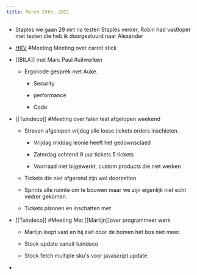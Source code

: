 ```yaml
---
title: March 29th, 2021
---
```


- Staples we gaan 29 mrt na testen Staples verder, Robin had vastloper met testen die heb ik doorgestuurd naar Alexander

- [HKV](https://workflowy.com/#/46fddd02df85) #Meeting Meeting over carrot stick

- [[BILA]] met Marc Paul #uitwerken
	 - Ergonode gesprek met Auke.
		 - Security

		 - performance

		 - Code

- [[Tuindeco]] #Meeting over falen test afgelopen weekend
	 - Streven afgelopen vrijdag alle losse tickets orders inschieten.
		 - Vrijdag middag leonie heeft het gedownsclaed

		 - Zaterdag ochtend 9 uur tickets 5 tickets

		 - Voorraad niet bijgewerkt, custom products die niet werken

	 - Tickets die niet afgerond zijn wel doorzetten

	 - Sprints alle ruimte om te bouwen maar we zijn eigenlijk niet echt vedrer gekomen.

	 - Tickets plannen en inschatten met

- [[Tuindeco]] #Meeting Met [[Martijn]]over programmeer werk
	 - Martijn loopt vast en hij ziet door de bomen het bos niet meer.

	 - Stock update vanuit tuindeco

	 - Stock fetch multiple sku's voor javascript update

- 
